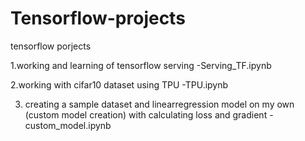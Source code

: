 # Tensorflow-projects
tensorflow porjects

1.working and learning of tensorflow serving -Serving_TF.ipynb 

2.working with cifar10 dataset using TPU -TPU.ipynb

3. creating a sample dataset and linearregression model on my own (custom model creation) with calculating loss and gradient -custom_model.ipynb
